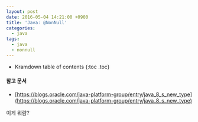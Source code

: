 ```yaml
---
layout: post
date: 2016-05-04 14:21:00 +0900
title: 'Java: @NonNull'
categories:
  - java
tags:
  - java
  - nonnull
---
```


* Kramdown table of contents
{:toc .toc}

#### 참고 문서

- [https://blogs.oracle.com/java-platform-group/entry/java_8_s_new_type](https://blogs.oracle.com/java-platform-group/entry/java_8_s_new_type)

이게 뭐람?
